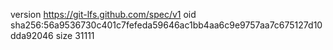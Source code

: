 version https://git-lfs.github.com/spec/v1
oid sha256:56a9536730c401c7fefeda59646ac1bb4aa6c9e9757aa7c675127d10dda92046
size 31111

